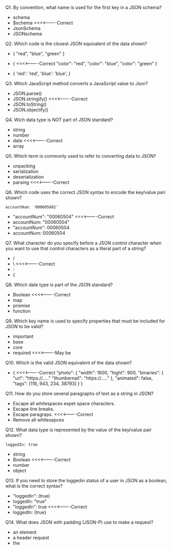 Q1. By convention, what name is used for the first key in a JSON schema?
- schema
- $schema <<<<----Correct
- JsonSchema
- JSONschema


Q2. Which code is the closest JSON equivalent of the data shown?
- {
    "red",
    "blue",
    "green"
  }
- { <<<<----Correct
    "color": "red",
    "color": "blue",
    "color": "green"
  }

- {
    'red': 'red',
    'blue': 'blue',
}


Q3. Which JavaScript method converts a JavaScript value to Json?
- JSON.parse()
- JSON.stringify() <<<<----Correct
- JSON.toString()
- JSON.objectify()


Q4. Wich data type is NOT part of JSON standard?
- string
- number
- date <<<<----Correct
- array


Q5. Which term is commonly used to refer to converting data to JSON?
- unpacking
- serialization
- deserialization
- parsing <<<<----Correct


Q6. Which code uses the correct JSON syntax to encode the key/value pari shown?
```
accountNum: '000605802'
```
- "accountNum": "00060504" <<<<----Correct
- accountNum: "00060504"
- "accountNum": 00060504
- accountNum: 00060504


Q7. What character do you specify before a JSON control character when you want to use that control characters as a literal part of a string?
- /
- \ <<<<----Correct
- :
- {


Q8. Which date type is part of the JSON standard?
- Boolean <<<<----Correct
- map
- promise
- function


Q9. Which key name is used to specify properties that must be included for JSON to be valid?
- important
- base
- core
- required <<<<----May be


Q10. Which is the valid JSON equivalent of the data shown?
- { <<<<----Correct
    "photo": {
        "width": 1600,
        "hight": 900,
        "binaries": {
            "url": "https://....."
            "thumbernail": "https://....."
        },
        "animated": false,
        "tags": [116, 943, 234, 38793]
    }
}


Q11. How do you store several paragraphs of text as a string in JSON?
- Escape all whitespaces expet space characters.
- Escape line breaks.
- Escape paragraps. <<<<----Correct
- Remove all whitesapces


Q12. What data type is represented by the value of the key/value pair shown?
```
loggedIn: true
```
- string
- Boolean <<<<----Correct
- number
- object


Q13. If you need to store the loggedin status of a user in JSON as a boolean, what is the correct syntax?
- "loggedIn": (true)
- loggedIn: "true"
- "loggedIn": true <<<<----Correct
- loggedIn: {true}


Q14. What does JSON with padding (JSON-P) use to make a request?
- an <origin> element
- a header request 
- the <script> element <<<<----Correct
- the XMLHttpRequest object


Q15. Which value is supported in the JSON specifications?
- undefined
- infinity
- NaN
- null <<<<----Correct


Q16. Which JavaScript method converts a Json to JavaScript value?
- JSON.parse() <<<<----Correct
- JSON.stringify()
- JSON.toString()
- JSON.objectify()